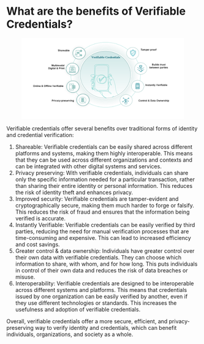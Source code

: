 # What are the benefits of Verifiable Credentials?

<figure><img src="../../.gitbook/assets/image (1).png" alt=""><figcaption></figcaption></figure>

Verifiable credentials offer several benefits over traditional forms of identity and credential verification:

1. Shareable: Verifiable credentials can be easily shared across different platforms and systems, making them highly interoperable. This means that they can be used across different organizations and contexts and can be integrated with other digital systems and services.
2. Privacy preserving: With verifiable credentials, individuals can share only the specific information needed for a particular transaction, rather than sharing their entire identity or personal information. This reduces the risk of identity theft and enhances privacy.
3. Improved security: Verifiable credentials are tamper-evident and cryptographically secure, making them much harder to forge or falsify. This reduces the risk of fraud and ensures that the information being verified is accurate.
4. Instantly Verifiable: Verifiable credentials can be easily verified by third parties, reducing the need for manual verification processes that are time-consuming and expensive. This can lead to increased efficiency and cost savings.
5. Greater control & data ownership: Individuals have greater control over their own data with verifiable credentials. They can choose which information to share, with whom, and for how long. This puts individuals in control of their own data and reduces the risk of data breaches or misuse.
6. Interoperability: Verifiable credentials are designed to be interoperable across different systems and platforms. This means that credentials issued by one organization can be easily verified by another, even if they use different technologies or standards. This increases the usefulness and adoption of verifiable credentials.

Overall, verifiable credentials offer a more secure, efficient, and privacy-preserving way to verify identity and credentials, which can benefit individuals, organizations, and society as a whole.
